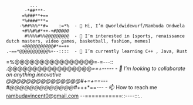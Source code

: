              ...             
           -*##***-           
          =%###**+==          
          *%####***=          
         -%##%%%**#=    :=*%  - 👋 Hi, I’m @worldwidewurf/Rambuda Ondwela
          +#%%#%#*++-+#@@@@@ 
           #%%%%#%%@@@@@@@@@  - 👀 I’m interested in [sports, renaissance dutch masters, video games, basketball, fashion, memes]
          +@@@@@@@@@@@#*+=++  
    .-==*@@@@@@@@@@@%+--::::  - 🌱 I’m currently learning C++ , Java, Rust
  =%@@@@@@@@@@@@@@@@=-=---::  
 .@@@@@@@@@@@@@@@@@*==+-----  - 💞️ I’m looking to collaborate on anything innovative  
  *@@@@@@@@@@@@@@@#+=+*==---
   #@@@@@@@@@@@@@#+*++*==---  - 📫 How to reach me rambudavincent0@gmail.com
    --===========::----:::..  
                            
<!---
worldwidewurf/worldwidewurf is a ✨ special ✨ repository because its `README.md` (this file) appears on your GitHub profile.
You can click the Preview link to take a look at your changes.
--->
